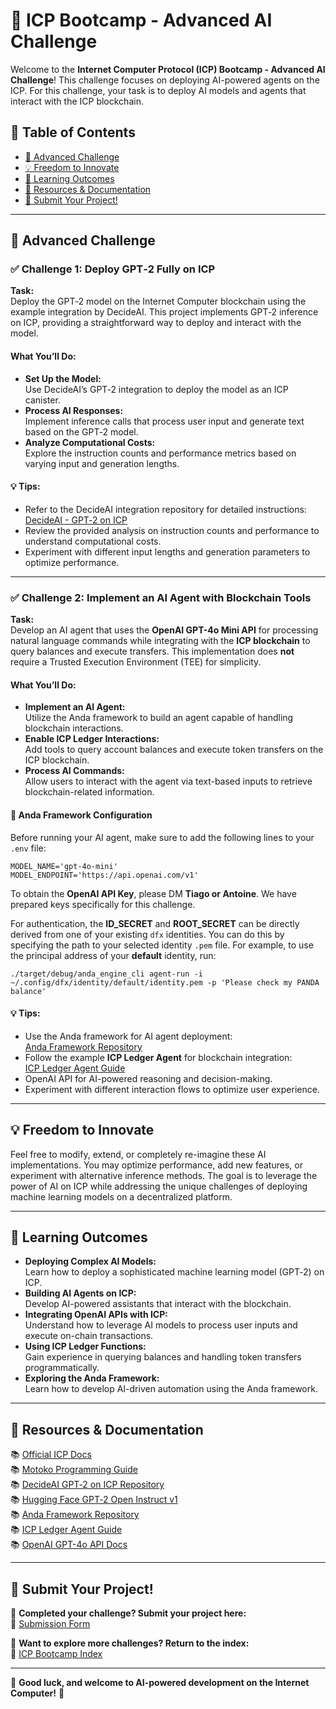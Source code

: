 # 🤖 ICP Bootcamp - Advanced AI Challenge

Welcome to the **Internet Computer Protocol (ICP) Bootcamp - Advanced AI Challenge**! This challenge focuses on deploying AI-powered agents on the ICP. For this challenge, your task is to deploy AI models and agents that interact with the ICP blockchain.

## 📜 Table of Contents

- [🎯 Advanced Challenge](#-advanced-challenge)
- [💡 Freedom to Innovate](#-freedom-to-innovate)
- [📖 Learning Outcomes](#-learning-outcomes)
- [🔗 Resources & Documentation](#-resources--documentation)
- [📩 Submit Your Project!](#-submit-your-project)

---

## 🎯 Advanced Challenge

### ✅ **Challenge 1: Deploy GPT‑2 Fully on ICP**

**Task:**  
Deploy the GPT‑2 model on the Internet Computer blockchain using the example integration by DecideAI. This project implements GPT‑2 inference on ICP, providing a straightforward way to deploy and interact with the model.

#### What You’ll Do:
- **Set Up the Model:**  
  Use DecideAI’s GPT‑2 integration to deploy the model as an ICP canister.
- **Process AI Responses:**  
  Implement inference calls that process user input and generate text based on the GPT‑2 model.
- **Analyze Computational Costs:**  
  Explore the instruction counts and performance metrics based on varying input and generation lengths.

#### 💡 Tips:
- Refer to the DecideAI integration repository for detailed instructions:  
  [DecideAI - GPT‑2 on ICP](https://github.com/decide-ai/decide-ai-ic/tree/main/examples/gpt2)
- Review the provided analysis on instruction counts and performance to understand computational costs.
- Experiment with different input lengths and generation parameters to optimize performance.

---

### ✅ **Challenge 2: Implement an AI Agent with Blockchain Tools**

**Task:**  
Develop an AI agent that uses the **OpenAI GPT-4o Mini API** for processing natural language commands while integrating with the **ICP blockchain** to query balances and execute transfers. This implementation does **not** require a Trusted Execution Environment (TEE) for simplicity.

#### What You’ll Do:
- **Implement an AI Agent:**  
  Utilize the Anda framework to build an agent capable of handling blockchain interactions.
- **Enable ICP Ledger Interactions:**  
  Add tools to query account balances and execute token transfers on the ICP blockchain.
- **Process AI Commands:**  
  Allow users to interact with the agent via text-based inputs to retrieve blockchain-related information.

#### 🔧 **Anda Framework Configuration**
Before running your AI agent, make sure to add the following lines to your `.env` file:
```
MODEL_NAME='gpt-4o-mini'
MODEL_ENDPOINT='https://api.openai.com/v1'
```
To obtain the **OpenAI API Key**, please DM **Tiago or Antoine**. We have prepared keys specifically for this challenge.

For authentication, the **ID_SECRET** and **ROOT_SECRET** can be directly derived from one of your existing `dfx` identities. You can do this by specifying the path to your selected identity `.pem` file. For example, to use the principal address of your **default** identity, run:
```
./target/debug/anda_engine_cli agent-run -i ~/.config/dfx/identity/default/identity.pem -p 'Please check my PANDA balance'
```

#### 💡 Tips:
- Use the Anda framework for AI agent deployment:  
  [Anda Framework Repository](https://github.com/ldclabs/anda)
- Follow the example **ICP Ledger Agent** for blockchain integration:  
  [ICP Ledger Agent Guide](https://github.com/ldclabs/anda/tree/main/examples/icp_ledger_agent)
- OpenAI API for AI-powered reasoning and decision-making.
- Experiment with different interaction flows to optimize user experience.

---

## 💡 Freedom to Innovate

Feel free to modify, extend, or completely re-imagine these AI implementations. You may optimize performance, add new features, or experiment with alternative inference methods. The goal is to leverage the power of AI on ICP while addressing the unique challenges of deploying machine learning models on a decentralized platform.

---

## 📖 Learning Outcomes

- **Deploying Complex AI Models:**  
  Learn how to deploy a sophisticated machine learning model (GPT‑2) on ICP.
- **Building AI Agents on ICP:**  
  Develop AI-powered assistants that interact with the blockchain.
- **Integrating OpenAI APIs with ICP:**  
  Understand how to leverage AI models to process user inputs and execute on-chain transactions.
- **Using ICP Ledger Functions:**  
  Gain experience in querying balances and handling token transfers programmatically.
- **Exploring the Anda Framework:**  
  Learn how to develop AI-driven automation using the Anda framework.

---

## 🔗 Resources & Documentation

📚 [Official ICP Docs](https://internetcomputer.org/docs)  
📚 [Motoko Programming Guide](https://sdk.dfinity.org/docs/language-guide/motoko.html)  
📚 [DecideAI GPT‑2 on ICP Repository](https://github.com/decide-ai/decide-ai-ic/tree/main/examples/gpt2)  
📚 [Hugging Face GPT‑2 Open Instruct v1](https://huggingface.co/vicgalle/gpt2-open-instruct-v1/tree/main)  
📚 [Anda Framework Repository](https://github.com/ldclabs/anda)  
📚 [ICP Ledger Agent Guide](https://github.com/ldclabs/anda/tree/main/examples/icp_ledger_agent)  
📚 [OpenAI GPT-4o API Docs](https://platform.openai.com/docs/)

---

## 📩 Submit Your Project!

🎯 **Completed your challenge? Submit your project here:**  
📢 [Submission Form](https://formyfi.io/form/071b1e15-f475-4696-92d8-3c6cc2980a87)

📌 **Want to explore more challenges? Return to the index:**  
🔗 [ICP Bootcamp Index](https://github.com/pt-icp-hub/ICP-Bootcamp-Index?tab=readme-ov-file)

---

🚀 **Good luck, and welcome to AI-powered development on the Internet Computer!** 🚀

